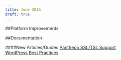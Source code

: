 ```yaml
---
title: June 2015
draft: true
---
```

##Platform Improvements


##Documentation

####New Articles/Guides
[Pantheon SSL/TSL Support](/docs/articles/sites/security/SSL-TLS/)  
[WordPress Best Practices](/docs/articles/wordpress/wordpress-best-practices/)
